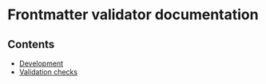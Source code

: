 # Frontmatter validator documentation

## Contents

- [Development](development.md)
- [Validation checks](checks.md)
